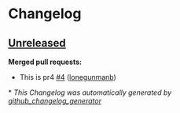 # Changelog

## [Unreleased](https://github.com/lonegunmanb/auto-tag-test/tree/HEAD)

**Merged pull requests:**

- This is pr4 [\#4](https://github.com/lonegunmanb/auto-tag-test/pull/4) ([lonegunmanb](https://github.com/lonegunmanb))



\* *This Changelog was automatically generated by [github_changelog_generator](https://github.com/github-changelog-generator/github-changelog-generator)*
